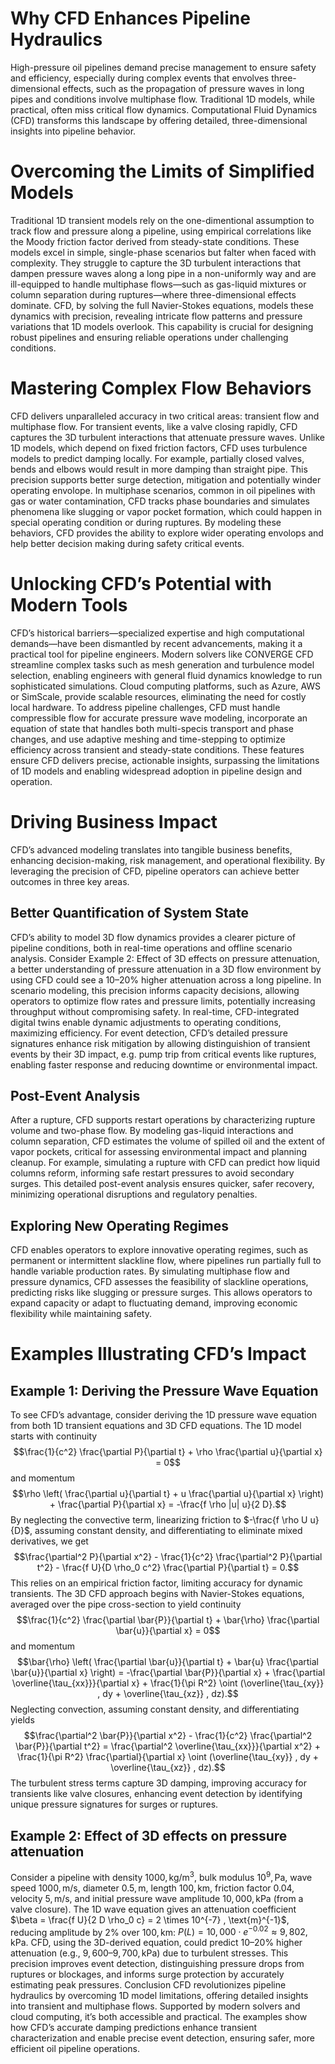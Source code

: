 # Why CFD Enhances Pipeline Hydraulics

High-pressure oil pipelines demand precise management to ensure safety and efficiency, especially during complex events that envolves three-dimensional effects, such as the propagation of pressure waves in long pipes and conditions involve multiphase flow. Traditional 1D models, while practical, often miss critical flow dynamics. Computational Fluid Dynamics (CFD) transforms this landscape by offering detailed, three-dimensional insights into pipeline behavior.



# Overcoming the Limits of Simplified Models

Traditional 1D transient models rely on the one-dimentional assumption to track flow and pressure along a pipeline, using empirical correlations like the Moody friction factor derived from steady-state conditions. These models excel in simple, single-phase scenarios but falter when faced with complexity. They struggle to capture the 3D turbulent interactions that dampen pressure waves along a long pipe in a non-uniformly way and are ill-equipped to handle multiphase flows—such as gas-liquid mixtures or column separation during ruptures—where three-dimensional effects dominate. CFD, by solving the full Navier-Stokes equations, models these dynamics with precision, revealing intricate flow patterns and pressure variations that 1D models overlook. This capability is crucial for designing robust pipelines and ensuring reliable operations under challenging conditions.

# Mastering Complex Flow Behaviors

CFD delivers unparalleled accuracy in two critical areas: transient flow and multiphase flow. For transient events, like a valve closing rapidly, CFD captures the 3D turbulent interactions that attenuate pressure waves. Unlike 1D models, which depend on fixed friction factors, CFD uses turbulence models to predict damping locally. For example, partially closed valves, bends and elbows would result in more damping than straight pipe. This precision supports better surge detection, mitigation and potentially winder operating envolope. In multiphase scenarios, common in oil pipelines with gas or water contamination, CFD tracks phase boundaries and simulates phenomena like slugging or vapor pocket formation, which could happen in special operating condition or during ruptures. By modeling these behaviors, CFD provides the ability to explore wider operating envolops and help better decision making during safety critical events.

# Unlocking CFD’s Potential with Modern Tools

CFD’s historical barriers—specialized expertise and high computational demands—have been dismantled by recent advancements, making it a practical tool for pipeline engineers. Modern solvers like CONVERGE CFD streamline complex tasks such as mesh generation and turbulence model selection, enabling engineers with general fluid dynamics knowledge to run sophisticated simulations. Cloud computing platforms, such as Azure, AWS or SimScale, provide scalable resources, eliminating the need for costly local hardware. To address pipeline challenges, CFD must handle compressible flow for accurate pressure wave modeling, incorporate an equation of state that handles both multi-specis transport and phase changes, and use adaptive meshing and time-stepping to optimize efficiency across transient and steady-state conditions. These features ensure CFD delivers precise, actionable insights, surpassing the limitations of 1D models and enabling widespread adoption in pipeline design and operation.

# Driving Business Impact

CFD’s advanced modeling translates into tangible business benefits, enhancing decision-making, risk management, and operational flexibility. By leveraging the precision of CFD, pipeline operators can achieve better outcomes in three key areas.

## Better Quantification of System State

CFD’s ability to model 3D flow dynamics provides a clearer picture of pipeline conditions, both in real-time operations and offline scenario analysis. Consider Example 2: Effect of 3D effects on pressure attenuation, a better understanding of pressure attenuation in a 3D flow environment by using CFD could see a 10–20% higher attenuation across a long pipeline. In scenario modeling, this precision informs capacity decisions, allowing operators to optimize flow rates and pressure limits, potentially increasing throughput without compromising safety. In real-time, CFD-integrated digital twins enable dynamic adjustments to operating conditions, maximizing efficiency. For event detection, CFD’s detailed pressure signatures enhance risk mitigation by allowing distinguishion of transient events by their 3D impact, e.g. pump trip from critical events like ruptures, enabling faster response and reducing downtime or environmental impact.

## Post-Event Analysis

After a rupture, CFD supports restart operations by characterizing rupture volume and two-phase flow. By modeling gas-liquid interactions and column separation, CFD estimates the volume of spilled oil and the extent of vapor pockets, critical for assessing environmental impact and planning cleanup. For example, simulating a rupture with CFD can predict how liquid columns reform, informing safe restart pressures to avoid secondary surges. This detailed post-event analysis ensures quicker, safer recovery, minimizing operational disruptions and regulatory penalties.

## Exploring New Operating Regimes

CFD enables operators to explore innovative operating regimes, such as permanent or intermittent slackline flow, where pipelines run partially full to handle variable production rates. By simulating multiphase flow and pressure dynamics, CFD assesses the feasibility of slackline operations, predicting risks like slugging or pressure surges. This allows operators to expand capacity or adapt to fluctuating demand, improving economic flexibility while maintaining safety.

# Examples Illustrating CFD’s Impact

## Example 1: Deriving the Pressure Wave Equation
To see CFD’s advantage, consider deriving the 1D pressure wave equation from both 1D transient equations and 3D CFD equations. The 1D model starts with continuity$$\frac{1}{c^2} \frac{\partial P}{\partial t} + \rho \frac{\partial u}{\partial x} = 0$$and momentum$$\rho \left( \frac{\partial u}{\partial t} + u \frac{\partial u}{\partial x} \right) + \frac{\partial P}{\partial x} = -\frac{f \rho |u| u}{2 D}.$$By neglecting the convective term, linearizing friction to $-\frac{f \rho U u}{D}$, assuming constant density, and differentiating to eliminate mixed derivatives, we get$$\frac{\partial^2 P}{\partial x^2} - \frac{1}{c^2} \frac{\partial^2 P}{\partial t^2} - \frac{f U}{D \rho_0 c^2} \frac{\partial P}{\partial t} = 0.$$This relies on an empirical friction factor, limiting accuracy for dynamic transients.
The 3D CFD approach begins with Navier-Stokes equations, averaged over the pipe cross-section to yield continuity$$\frac{1}{c^2} \frac{\partial \bar{P}}{\partial t} + \bar{\rho} \frac{\partial \bar{u}}{\partial x} = 0$$and momentum$$\bar{\rho} \left( \frac{\partial \bar{u}}{\partial t} + \bar{u} \frac{\partial \bar{u}}{\partial x} \right) = -\frac{\partial \bar{P}}{\partial x} + \frac{\partial \overline{\tau_{xx}}}{\partial x} + \frac{1}{\pi R^2} \oint (\overline{\tau_{xy}} , dy + \overline{\tau_{xz}} , dz).$$Neglecting convection, assuming constant density, and differentiating yields$$\frac{\partial^2 \bar{P}}{\partial x^2} - \frac{1}{c^2} \frac{\partial^2 \bar{P}}{\partial t^2} = \frac{\partial^2 \overline{\tau_{xx}}}{\partial x^2} + \frac{1}{\pi R^2} \frac{\partial}{\partial x} \oint (\overline{\tau_{xy}} , dy + \overline{\tau_{xz}} , dz).$$The turbulent stress terms capture 3D damping, improving accuracy for transients like valve closures, enhancing event detection by identifying unique pressure signatures for surges or ruptures.

## Example 2: Effect of 3D effects on pressure attenuation
Consider a pipeline with density $1000 , \text{kg/m}^3$, bulk modulus $10^9 , \text{Pa}$, wave speed $1000 , \text{m/s}$, diameter $0.5 , \text{m}$, length $100 , \text{km}$, friction factor $0.04$, velocity $5 , \text{m/s}$, and initial pressure wave amplitude $10,000 , \text{kPa}$ (from a valve closure). The 1D wave equation gives an attenuation coefficient $\beta = \frac{f U}{2 D \rho_0 c} = 2 \times 10^{-7} , \text{m}^{-1}$, reducing amplitude by 2% over $100 , \text{km}$: $P(L) = 10,000 \cdot e^{-0.02} \approx 9,802 , \text{kPa}$. CFD, using the 3D-derived equation, could predict 10–20% higher attenuation (e.g., $9,600–9,700 , \text{kPa}$) due to turbulent stresses. This precision improves event detection, distinguishing pressure drops from ruptures or blockages, and informs surge protection by accurately estimating peak pressures.
Conclusion
CFD revolutionizes pipeline hydraulics by overcoming 1D model limitations, offering detailed insights into transient and multiphase flows. Supported by modern solvers and cloud computing, it’s both accessible and practical. The examples show how CFD’s accurate damping predictions enhance transient characterization and enable precise event detection, ensuring safer, more efficient oil pipeline operations.
